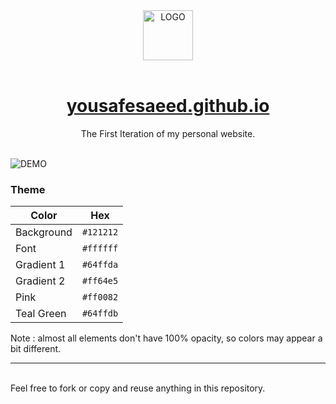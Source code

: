 <div align="center">
<a href="https://yousafesaeed.github.io">
<img src="https://raw.githubusercontent.com/yousafesaeed/yousafesaeed.github.io/main/mdemo/logo.png" width="80px" height="80px" alt="LOGO">
</a>
</div>

<br>

<h1 align="center">
<a href="https://yousafesaeed.github.io">
yousafesaeed.github.io
</a>
</h1>

<p align="center">
The First Iteration of my personal website.
</p>

<br>

<img src="https://raw.githubusercontent.com/yousafesaeed/yousafesaeed.github.io/main/mdemo/portDemo-0.png" alt="DEMO">


### Theme

| Color        | Hex       |
|--------------|-----------|
| Background   | `#121212` |
| Font         | `#ffffff` |
| Gradient 1   | `#64ffda` |
| Gradient 2   | `#ff64e5` |
| Pink         | `#ff0082` |
| Teal Green   | `#64ffdb` |

Note : almost all elements don't have 100% opacity, so colors may appear a bit different.

---

<br>
Feel free to fork or copy and reuse anything in this repository.